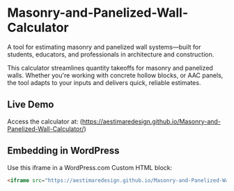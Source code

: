 # Masonry-and-Panelized-Wall-Calculator
A tool for estimating masonry and panelized wall systems—built for students, educators, and professionals in architecture and construction.

This calculator streamlines quantity takeoffs for masonry and panelized walls. Whether you're working with concrete hollow blocks, or AAC panels, the tool adapts to your inputs and delivers quick, reliable estimates.

## Live Demo
Access the calculator at: (https://aestimaredesign.github.io/Masonry-and-Panelized-Wall-Calculator/)

## Embedding in WordPress
Use this iframe in a WordPress.com Custom HTML block:
```html
<iframe src="https://aestimaredesign.github.io/Masonry-and-Panelized-Wall-Calculator/" width="100%" height="800px" frameborder="0"></iframe>
